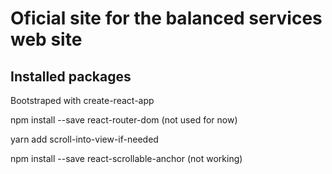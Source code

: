 # Oficial site for the balanced services web site


## Installed packages

Bootstraped with create-react-app

npm install --save react-router-dom  (not used for now)

yarn add scroll-into-view-if-needed 

npm install --save react-scrollable-anchor (not working)